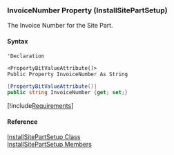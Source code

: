 ﻿### InvoiceNumber Property (InstallSitePartSetup)

The Invoice Number for the Site Part.

#### Syntax

```vbnet
'Declaration

<PropertyBitValueAttribute()>
Public Property InvoiceNumber As String
```

```csharp
[PropertyBitValueAttribute()]
public string InvoiceNumber {get; set;}
```

[!include[Requirements](../partials/requirements.md)]

#### Reference

[InstallSitePartSetup Class](FChoice.Toolkits.Clarify~FChoice.Toolkits.Clarify.FieldOps.InstallSitePartSetup.md)  
[InstallSitePartSetup Members](FChoice.Toolkits.Clarify~FChoice.Toolkits.Clarify.FieldOps.InstallSitePartSetup_members.md)